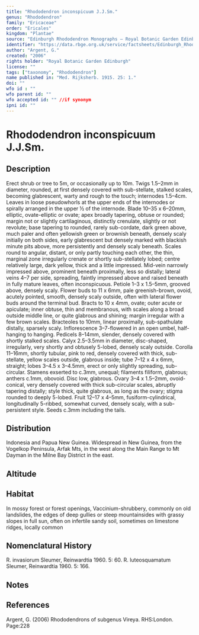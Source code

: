 ```yaml
---
title: "Rhododendron inconspicuum J.J.Sm."
genus: "Rhododendron"
family: "Ericaceae"
order: "Ericales"
kingdom: "Plantae"
source: "Edinburgh Rhododendron Monographs – Royal Botanic Garden Edinburgh"
identifier: "https://data.rbge.org.uk/service/factsheets/Edinburgh_Rhododendron_Monographs.xhtml"
author: "Argent, G."
created: "2006"
rights holder: "Royal Botanic Garden Edinburgh"
license: ""
tags: ["taxonomy", "Rhododendron"]
name published in: "Med. Rijksherb. 1915. 25: 1."
doi: ""
wfo id : ""
wfo parent id: ""
wfo accepted id: "" //if synonym                      
ipni id: ""
---
```


                       

# Rhododendron inconspicuum J.J.Sm.

## Description
Erect shrub or tree to 5m, or occasionally up to 10m. Twigs 1.5–2mm in diameter, rounded, at first densely covered with sub-stellate, stalked scales, becoming glabrescent, warty and rough to the touch; internodes 1.5–4cm. Leaves in loose pseudowhorls at the upper ends of the internodes or spirally arranged in the upper ½ of the internode. Blade 10–35 x 6–20mm, elliptic, ovate-elliptic or ovate; apex broadly tapering, obtuse or rounded; margin not or slightly cartilaginous, distinctly crenulate, slightly or not revolute; base tapering to rounded, rarely sub-cordate, dark green above, much paler and often yellowish green or brownish beneath, densely scaly initially on both sides, early glabrescent but densely marked with blackish minute pits above, more persistently and densely scaly beneath. Scales round to angular, distant, or only partly touching each other, the thin, marginal zone irregularly crenate or shortly sub-stellately lobed; centre relatively large, dark yellow, thick and a little impressed. Mid-vein narrowly impressed above, prominent beneath proximally, less so distally; lateral veins 4–7 per side, spreading, faintly impressed above and raised beneath in fully mature leaves, often inconspicuous. Petiole 1–3 x 1.5–5mm, grooved above, densely scaly. Flower buds to 11 x 6mm, pale greenish-brown, ovoid, acutely pointed, smooth, densely scaly outside, often with lateral flower buds around the terminal bud. Bracts to 10 x 4mm, ovate; outer acute or apiculate; inner obtuse, thin and membranous, with scales along a broad outside middle line, or quite glabrous and shining; margin irregular with a few brown scales. Bracteoles to 10mm, linear proximally, sub-spathulate distally, sparsely scaly. Inflorescence 3–7-flowered in an open umbel, half-hanging to hanging. Pedicels 8–14mm, slender, densely covered with shortly stalked scales. Calyx 2.5–3.5mm in diameter, disc-shaped, irregularly, very shortly and obtusely 5-lobed, densely scaly outside. Corolla 11–16mm, shortly tubular, pink to red, densely covered with thick, sub-stellate, yellow scales outside, glabrous inside; tube 7–12 x 4 x 6mm, straight; lobes 3–4.5 x 3–4.5mm, erect or only slightly spreading, sub-circular. Stamens exserted to c.3mm, unequal; filaments filiform, glabrous; anthers c.1mm, obovoid. Disc low, glabrous. Ovary 3–4 x 1.5–2mm, ovoid-conical, very densely covered with thick sub-circular scales, abruptly tapering distally; style thick, quite glabrous, as long as the ovary; stigma rounded to deeply 5-lobed. Fruit 12–17 x 4–5mm, fusiform-cylindrical, longitudinally 5-ribbed, somewhat curved, densely scaly, with a sub-persistent style. Seeds c.3mm including the tails.

## Distribution
Indonesia and Papua New Guinea. Widespread in New Guinea, from the Vogelkop Peninsula, Arfak Mts, in the west along the Main Range to Mt Dayman in the Milne Bay District in the east.

## Altitude


## Habitat
In mossy forest or forest openings, Vaccinium-shrubbery, commonly on old landslides, the edges of deep gullies or steep mountainsides with grassy slopes in full sun, often on infertile sandy soil, sometimes on limestone ridges, locally common

## Nomenclatural History
R. invasiorum Sleumer, Reinwardtia 1960. 5: 60. R. luteosquamatum Sleumer, Reinwardtia 1960. 5: 166.
                       
## Notes


## References

Argent, G. (2006) Rhododendrons of subgenus Vireya. RHS:London. Page:228

